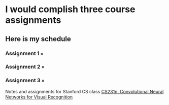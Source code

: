 # I would complish three course assignments
## Here is my schedule
### Assignment 1 `×`

### Assignment 2 `×`

### Assignment 3 `×`

Notes and assignments for Stanford CS class [CS231n: Convolutional Neural Networks for Visual Recognition](http://vision.stanford.edu/teaching/cs231n/)


